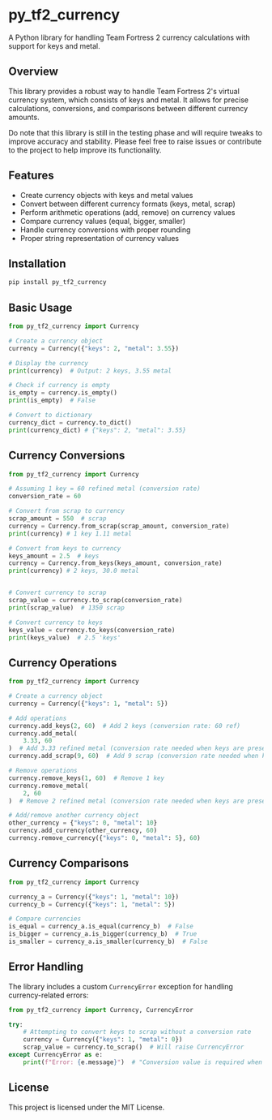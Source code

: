 # py_tf2_currency

A Python library for handling Team Fortress 2 currency calculations with support for keys and metal.

## Overview

This library provides a robust way to handle Team Fortress 2's virtual currency system, which consists of keys and metal. It allows for precise calculations, conversions, and comparisons between different currency amounts.

Do note that this library is still in the testing phase and will require tweaks to improve accuracy and stability. Please feel free to raise issues or contribute to the project to help improve its functionality.

## Features

- Create currency objects with keys and metal values
- Convert between different currency formats (keys, metal, scrap)
- Perform arithmetic operations (add, remove) on currency values
- Compare currency values (equal, bigger, smaller)
- Handle currency conversions with proper rounding
- Proper string representation of currency values

## Installation

```bash
pip install py_tf2_currency
```

## Basic Usage

```python
from py_tf2_currency import Currency

# Create a currency object
currency = Currency({"keys": 2, "metal": 3.55})

# Display the currency
print(currency)  # Output: 2 keys, 3.55 metal

# Check if currency is empty
is_empty = currency.is_empty()
print(is_empty)  # False

# Convert to dictionary
currency_dict = currency.to_dict()
print(currency_dict) # {"keys": 2, "metal": 3.55}
```

## Currency Conversions

```python
from py_tf2_currency import Currency

# Assuming 1 key = 60 refined metal (conversion rate)
conversion_rate = 60

# Convert from scrap to currency
scrap_amount = 550  # scrap
currency = Currency.from_scrap(scrap_amount, conversion_rate)
print(currency) # 1 key 1.11 metal

# Convert from keys to currency
keys_amount = 2.5  # keys
currency = Currency.from_keys(keys_amount, conversion_rate)
print(currency) # 2 keys, 30.0 metal


# Convert currency to scrap
scrap_value = currency.to_scrap(conversion_rate)
print(scrap_value)  # 1350 scrap

# Convert currency to keys
keys_value = currency.to_keys(conversion_rate)
print(keys_value)  # 2.5 'keys'
```

## Currency Operations

```python
from py_tf2_currency import Currency

# Create a currency object
currency = Currency({"keys": 1, "metal": 5})

# Add operations
currency.add_keys(2, 60)  # Add 2 keys (conversion rate: 60 ref)
currency.add_metal(
    3.33, 60
)  # Add 3.33 refined metal (conversion rate needed when keys are present)
currency.add_scrap(9, 60)  # Add 9 scrap (conversion rate needed when keys are present)

# Remove operations
currency.remove_keys(1, 60)  # Remove 1 key
currency.remove_metal(
    2, 60
)  # Remove 2 refined metal (conversion rate needed when keys are present)

# Add/remove another currency object
other_currency = {"keys": 0, "metal": 10}
currency.add_currency(other_currency, 60)
currency.remove_currency({"keys": 0, "metal": 5}, 60)
```

## Currency Comparisons

```python
from py_tf2_currency import Currency

currency_a = Currency({"keys": 1, "metal": 10})
currency_b = Currency({"keys": 1, "metal": 5})

# Compare currencies
is_equal = currency_a.is_equal(currency_b)  # False
is_bigger = currency_a.is_bigger(currency_b)  # True
is_smaller = currency_a.is_smaller(currency_b)  # False
```

## Error Handling

The library includes a custom `CurrencyError` exception for handling currency-related errors:

```python
from py_tf2_currency import Currency, CurrencyError

try:
    # Attempting to convert keys to scrap without a conversion rate
    currency = Currency({"keys": 1, "metal": 0})
    scrap_value = currency.to_scrap()  # Will raise CurrencyError
except CurrencyError as e:
    print(f"Error: {e.message}")  # "Conversion value is required when keys are present."
```

## License

This project is licensed under the MIT License.
